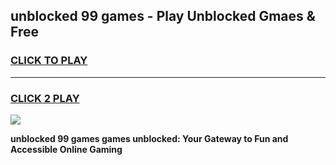 
## unblocked 99 games - Play Unblocked Gmaes & Free
<h3>
<a href="https://premium.freeplayer.one?title=unblocked_99_games&ref=20F">CLICK TO PLAY</a></h3>
<hr>

<h3>
<a href="https://premium.freeplayer.one?title=unblocked_99_games&ref=20F">CLICK 2 PLAY</a>
  
</h3>

<a href="https://premium.freeplayer.one?title=unblocked_99_games&ref=20F/"><img src="https://clearcache.store/games.png"></a>


**unblocked 99 games games unblocked: Your Gateway to Fun and Accessible Online Gaming**
